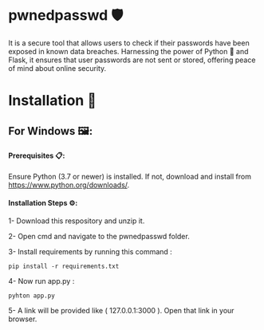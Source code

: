 # pwnedpasswd 🛡️

It is a secure tool that allows users to check if their passwords have been exposed in known data breaches. Harnessing the power of Python 🐍 and Flask, it ensures that user passwords are not sent or stored, offering peace of mind about online security.


# Installation 💽

## For Windows 🖼️:

#### Prerequisites 📋:

Ensure Python (3.7 or newer) is installed. If not, download and install from https://www.python.org/downloads/.

#### Installation Steps ⚙️:

1- Download this respository and unzip it.

2- Open cmd and navigate to the pwnedpasswd folder.

3- Install requirements by running this command :

    pip install -r requirements.txt
    
4- Now run app.py :

    pyhton app.py

5- A link will be provided like ( 127.0.0.1:3000 ). Open that link in your browser.
